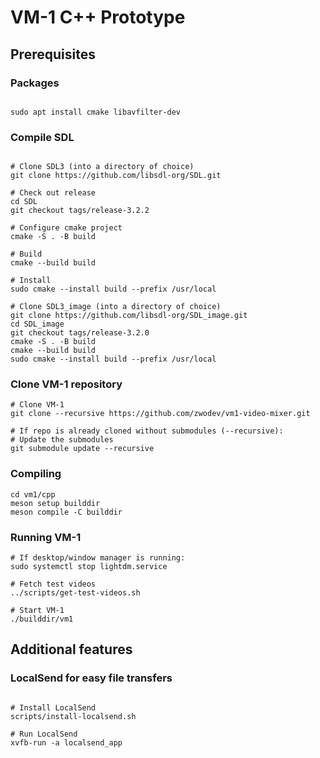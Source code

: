# VM-1 C++ Prototype

## Prerequisites

### Packages
```

sudo apt install cmake libavfilter-dev

```

### Compile SDL
```

# Clone SDL3 (into a directory of choice)
git clone https://github.com/libsdl-org/SDL.git

# Check out release
cd SDL
git checkout tags/release-3.2.2

# Configure cmake project
cmake -S . -B build

# Build
cmake --build build

# Install
sudo cmake --install build --prefix /usr/local

# Clone SDL3_image (into a directory of choice)
git clone https://github.com/libsdl-org/SDL_image.git
cd SDL_image
git checkout tags/release-3.2.0
cmake -S . -B build
cmake --build build
sudo cmake --install build --prefix /usr/local

```

### Clone VM-1 repository

```
# Clone VM-1
git clone --recursive https://github.com/zwodev/vm1-video-mixer.git

# If repo is already cloned without submodules (--recursive):
# Update the submodules
git submodule update --recursive

```

### Compiling
```
cd vm1/cpp
meson setup builddir
meson compile -C builddir

```

### Running VM-1
```
# If desktop/window manager is running:
sudo systemctl stop lightdm.service

# Fetch test videos
../scripts/get-test-videos.sh

# Start VM-1
./builddir/vm1

```

 ## Additional features

 ### LocalSend for easy file transfers
```

# Install LocalSend
scripts/install-localsend.sh

# Run LocalSend
xvfb-run -a localsend_app

```

